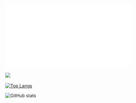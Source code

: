 <img src="header.svg" width="400" height="200" alt="soundeffects">

![](https://komarev.com/ghpvc/?username=soundeffects&color=ff69b4)

[![Top Langs](https://github-readme-stats.vercel.app/api/top-langs/?username=soundeffects&layout=compact&theme=radical)](https://github.com/anuraghazra/github-readme-stats)

![GitHub stats](https://github-readme-stats.vercel.app/api?username=soundeffects&show_icons=true&theme=radical)

<!--
**soundeffects/soundeffects** is a ✨ _special_ ✨ repository because its `README.md` (this file) appears on your GitHub profile.

Here are some ideas to get you started:

- 🔭 I’m currently working on ...
- 🌱 I’m currently learning ...
- 👯 I’m looking to collaborate on ...
- 🤔 I’m looking for help with ...
- 💬 Ask me about ...
- 📫 How to reach me: ...
- 😄 Pronouns: ...
- ⚡ Fun fact: ...
-->
